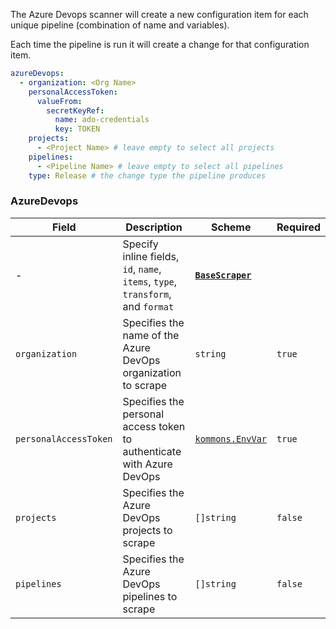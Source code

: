 The Azure Devops scanner will create a new configuration item for each unique pipeline (combination of name and variables).

Each time the pipeline is run it will create a change for that configuration item.

```yaml
azureDevops:
  - organization: <Org Name>
    personalAccessToken:
      valueFrom:
        secretKeyRef:
          name: ado-credentials
          key: TOKEN
    projects:
      - <Project Name> # leave empty to select all projects
    pipelines:
      - <Pipeline Name> # leave empty to select all pipelines
    type: Release # the change type the pipeline produces
```

### AzureDevops

| Field                 | Description                                                                     | Scheme                                                                       | Required |
| --------------------- | ------------------------------------------------------------------------------- | ---------------------------------------------------------------------------- | -------- |
| -                     | Specify inline fields, `id`, `name`, `items`, `type`, `transform`, and `format` | [**`BaseScraper`**](#basescraper)                                            |          |
| `organization`        | Specifies the name of the Azure DevOps organization to scrape                   | `string`                                                                     | `true`   |
| `personalAccessToken` | Specifies the personal access token to authenticate with Azure DevOps           | [`kommons.EnvVar`](https://pkg.go.dev/github.com/flanksource/kommons#EnvVar) | `true`   |
| `projects`            | Specifies the Azure DevOps projects to scrape                                   | `[]string`                                                                   | `false`  |
| `pipelines`           | Specifies the Azure DevOps pipelines to scrape                                  | `[]string`                                                                   | `false`  |
